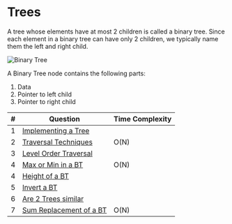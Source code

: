 # Trees
A tree whose elements have at most 2 children is called a binary tree. Since each element in a binary tree can have only 2 children, we typically name them the left and right child.

![Binary Tree](https://www.geeksforgeeks.org/wp-content/uploads/binary-tree-to-DLL.png)

A Binary Tree node contains the following parts:
1. Data
2. Pointer to left child
3. Pointer to right child

|#|Question|Time Complexity|
|-|-|-|
|1|[Implementing a Tree](./Implementation/)||
|2|[Traversal Techniques](./Traversal%20Techniques/)|O(N)|
|3|[Level Order Traversal](./Level%20Order%20Traversal%20of%20a%20BT/)||
|4|[Max or Min in a BT](./Size%20of%20a%20BT/)|O(N)|
|4|[Height of a BT](./Height%20of%20a%20BT/)||
|5|[Invert a BT](./Invert%20a%20BT/)||
|6|[Are 2 Trees similar](./Same%20Tree/)||
|7|[Sum Replacement of a BT](./Sum%20Replacement%20of%20a%20BT/)|O(N)|